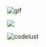 ![gif](https://giffiles.alphacoders.com/822/8223.gif) 

![](https://github-readme-stats.vercel.app/api/top-langs?username=codelust)
<p><img align="left" src="https://github-readme-stats.vercel.app/api/top-langs?username=codelust" alt="codelust" /></p>
